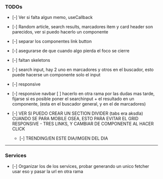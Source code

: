 ### TODOs

- [-] Ver si falta algun memo, useCallback
- [-] Random article, search results, marcadores item y card header son parecidos, ver  si puedo hacerlo un componente 
- [-] separar los componentes link  button
- [-] asegurarse de que cuando algo pierda el foco se cierre 
- [-] faltan skeletons
- [-] search input, hay 2 uno en marcadores y otros en el buscador, esto puede hacerse un componente solo el input
- [-] responsive
- [-] responsive navbar
[ ] hacerlo en otra rama por las dudas mas tarde, fijarse si es posible poner el searchinput + el resultado en un componente, (esta en el buscador general, y en el de marcadores)

- [-] VER SI PUEDO CREAR UN SECTION DIVIDER (tabs era aksdla) CUANDO SE PARA MOBILE OSEA, ESTO PARA EVITAR EL GRID RESPONSIVE - TRES LINKS, Y CAMBIAR DE COMPONENTE AL HACER CLICK
  - [-] TRENDING/EN ESTE DIA/IMGEN DEL DIA

-----
### Services
- [-] Organizar los de los services, probar generando un unico fetcher usar eso y pasar la url en otra rama
